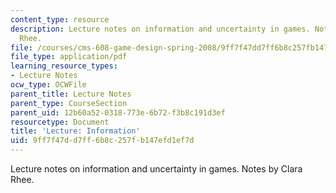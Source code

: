 ```yaml
---
content_type: resource
description: Lecture notes on information and uncertainty in games. Notes by Clara
  Rhee.
file: /courses/cms-608-game-design-spring-2008/9ff7f47dd7ff6b8c257fb147efd1ef7d_MITCMS_608s08_lec_notes13.pdf
file_type: application/pdf
learning_resource_types:
- Lecture Notes
ocw_type: OCWFile
parent_title: Lecture Notes
parent_type: CourseSection
parent_uid: 12b60a52-0318-773e-6b72-f3b8c191d3ef
resourcetype: Document
title: 'Lecture: Information'
uid: 9ff7f47d-d7ff-6b8c-257f-b147efd1ef7d
---
```

Lecture notes on information and uncertainty in games. Notes by Clara Rhee.

